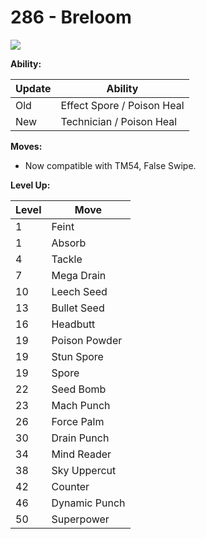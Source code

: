 # 286 - Breloom
![][286]

**Ability:**

Update | Ability
---    | ---
Old    | Effect Spore / Poison Heal
New    | Technician / Poison Heal

**Moves:**

 - Now compatible with TM54, False Swipe.

**Level Up:**

Level | Move
---   | ---
  1   | Feint
  1   | Absorb
  4   | Tackle
  7   | Mega Drain
 10   | Leech Seed
 13   | Bullet Seed
 16   | Headbutt
 19   | Poison Powder
 19   | Stun Spore
 19   | Spore
 22   | Seed Bomb
 23   | Mach Punch
 26   | Force Palm
 30   | Drain Punch
 34   | Mind Reader
 38   | Sky Uppercut
 42   | Counter
 46   | Dynamic Punch
 50   | Superpower



[286]: /img/pokemon/286.png
